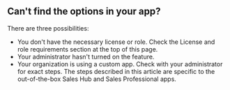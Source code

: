 ## Can't find the options in your app?

There are three possibilities:

- You don't have the necessary license or role. Check the License and role requirements section at the top of this page.
- Your administrator hasn't turned on the feature.
- Your organization is using a custom app. Check with your administrator for exact steps. The steps described in this article are specific to the out-of-the-box Sales Hub and Sales Professional apps.
